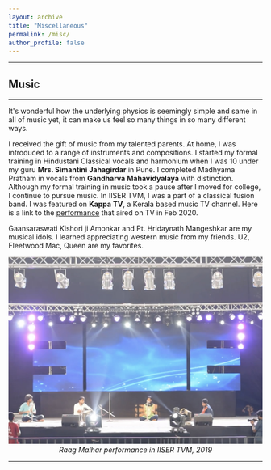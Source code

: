 ```yaml
---
layout: archive
title: "Miscellaneous"
permalink: /misc/
author_profile: false
---
```


------

## Music
------
It's wonderful how the underlying physics is seemingly simple and same in all of music yet, it can make us feel so many things in so many different ways.

I received the gift of music from my talented parents. At home, I was introduced to a range of instruments and compositions. I started my formal training in Hindustani Classical vocals and harmonium when I was 10 under my guru **Mrs. Simantini Jahagirdar** in Pune. I completed Madhyama Pratham in vocals from **Gandharva Mahavidyalaya** with distinction. Although my formal training in music took a pause after I moved for college, I continue to pursue music. In IISER TVM, I was a part of a classical fusion band. I was featured on **Kappa TV**, a Kerala based music TV channel. Here is a link to the [performance](http://www.youtube.com/watch?v=i9a6tmVkYZo) that aired [](https://www.google.com) on TV in Feb 2020.


Gaansaraswati Kishori ji Amonkar and Pt. Hridaynath Mangeshkar are my musical idols. I learned appreciating western music from my friends. U2, Fleetwood Mac, Queen are my favorites.
    

<p align="center">
 <img src="https://github.com/patilswarali/patilswarali.github.io/blob/master/images/ishya.jpg" width="600"/>
    <br>
    <em>Raag Malhar performance in IISER TVM, 2019</em>
</p>

------


